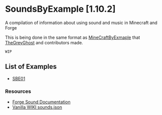 # SoundsByExample [1.10.2]
A compilation of information about using sound and music in Minecraft and Forge

This is being done in the same format as [MineCraftByExmaple][MBE] that [TheGreyGhost][TGG] and contributors made.

`WIP`
## List of Examples
  - [SBE01][01]
  
### Resources
  - [Forge Sound Documentation][ForgeSoundDocs]
  - [Vanilla WIKI sounds.json][SoundJsonVanillaWiki]
  
  
[MBE]: https://github.com/TheGreyGhost/MinecraftByExample
[TGG]: https://github.com/TheGreyGhost
[ForgeSoundDocs]: http://mcforge.readthedocs.io/en/latest/effects/sounds/
[SoundJsonVanillaWiki]: http://minecraft.gamepedia.com/Sounds.json

[01]: https://github.com/Aeronica/SoundsByExample/tree/master/src/main/java/soundsbyexample/sbe01_basic_sound